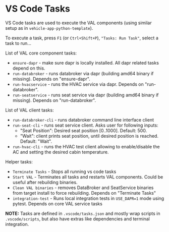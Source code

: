 # VS Code Tasks

VS Code tasks are used to execute the VAL components (using similar setup as in `vehicle-app-python-template`).

To execute a task, press `F1` (or `Ctrl+Shift+P`), `"Tasks: Run Task"`, select a task to run...

List of VAL core component tasks:

- `ensure-dapr` - make sure dapr is locally installed. All dapr related tasks depend on this.
- `run-databroker` - runs databroker via dapr (building amd64 binary if missing). Depends on "ensure-dapr".
- `run-hvacservice` - runs the HVAC service via dapr. Depends on "run-databroker".
- `run-seatservice` - runs seat service via dapr (building amd64 binary if missing). Depends on "run-databroker".

List of VAL client tasks:

- `run-databroker-cli` - runs databroker command line interface client
- `run-seat-cli` - runs seat service client. Asks user for following inputs:
  - "Seat Position": Desired seat position [0..1000]. Default: 500.
  - "Wait": client prints seat position, until desired position is reached. Default: "Wait".
- `run-hvac-cli` - runs the HVAC test client allowing to enable/disable the AC and setting the desired cabin temperature.

Helper tasks:

- `Terminate Tasks` - Stops all running vs code tasks
- `Start VAL` - Terminates all tasks and restarts VAL components. Could be useful after rebuilding binaries.
- `Clean VAL binaries` - removes DataBroker and SeatService binaries from target install to force rebuilding. Depends on "Terminate Tasks"
- `integration-test` - Runs local integration tests in `USE_DAPR=1` mode using pytest. Depends on core VAL service tasks

**NOTE:** Tasks are defined in `.vscode/tasks.json` and mostly wrap scripts in `.vscode/scripts`, but also have extras like dependencies and terminal integration.
